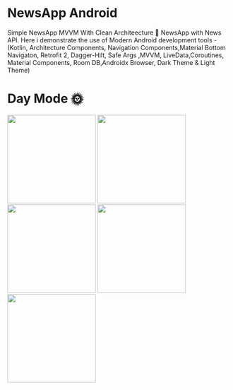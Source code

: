 # NewsApp Android
Simple NewsApp MVVM With Clean Architeecture
📰 NewsApp with News API. Here i demonstrate the use of Modern Android 
development tools - (Kotlin, Architecture Components,
Navigation Components,Material Bottom Navigaton,
Retrofit 2, Dagger-Hilt, Safe Args ,MVVM,
LiveData,Coroutines, Material Components, Room DB,Androidx Browser,
Dark Theme & Light Theme)

# Day Mode 🌞
<p float="left">

 <img src="https://user-images.githubusercontent.com/25154589/124357745-c1a59400-dc3a-11eb-87c3-03ea313be4b6.png" width="200" />
 
 <img src="https://user-images.githubusercontent.com/25154589/124357773-e437ad00-dc3a-11eb-9299-22ee4f9696b4.png" width="200" />
 
 <img src="https://user-images.githubusercontent.com/25154589/124357815-16490f00-dc3b-11eb-9c8c-6772fa482cb0.png" width="200" />
 
 <img src="https://user-images.githubusercontent.com/25154589/124357923-8c4d7600-dc3b-11eb-858c-1e8a20bf52e6.png" width="200" />
 
 <img src="https://user-images.githubusercontent.com/25154589/124357983-cae33080-dc3b-11eb-9a1b-97ae39c41af4.png" width="200" />
 
</p>




